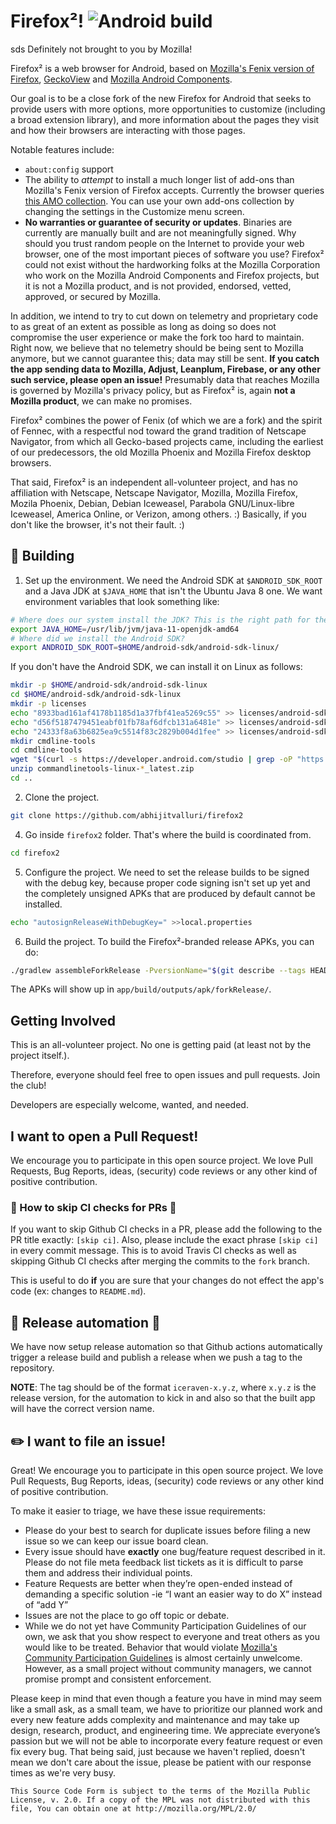 # Firefox²! ![Android build](https://github.com/abhijitvalluri/firefox2/workflows/Android%20build/badge.svg)
sds
Definitely not brought to you by Mozilla!

Firefox² is a web browser for Android, based on [Mozilla's Fenix version of Firefox](https://github.com/mozilla-mobile/fenix/), [GeckoView](https://mozilla.github.io/geckoview/) and [Mozilla Android Components](https://mozac.org/).

Our goal is to be a close fork of the new Firefox for Android that seeks to provide users with more options, more opportunities to customize (including a broad extension library), and more information about the pages they visit and how their browsers are interacting with those pages.

Notable features include:
  * `about:config` support
  * The ability to *attempt* to install a much longer list of add-ons than Mozilla's Fenix version of Firefox accepts. Currently the browser queries [this AMO collection](https://addons.mozilla.org/en-GB/firefox/collections/15224675/My-Fenix-List/). You can use your own add-ons collection by changing the settings in the Customize menu screen.
  * **No warranties or guarantee of security or updates**. Binaries are currently are manually built and are not meaningfully signed. Why should you trust random people on the Internet to provide your web browser, one of the most important pieces of software you use? Firefox² could not exist without the hardworking folks at the Mozilla Corporation who work on the Mozilla Android Components and Firefox projects, but it is not a Mozilla product, and is not provided, endorsed, vetted, approved, or secured by Mozilla.

In addition, we intend to try to cut down on telemetry and proprietary code to as great of an extent as possible as long as doing so does not compromise the user experience or make the fork too hard to maintain. Right now, we believe that no telemetry should be being sent to Mozilla anymore, but we cannot guarantee this; data may still be sent. **If you catch the app sending data to Mozilla, Adjust, Leanplum, Firebase, or any other such service, please open an issue!** Presumably data that reaches Mozilla is governed by Mozilla's privacy policy, but as Firefox² is, again **not a Mozilla product**, we can make no promises.

Firefox² combines the power of Fenix (of which we are a fork) and the spirit of Fennec, with a respectful nod toward the grand tradition of Netscape Navigator, from which all Gecko-based projects came, including the earliest of our predecessors, the old Mozilla Phoenix and Mozilla Firefox desktop browsers.

That said, Firefox² is an independent all-volunteer project, and has no affiliation with Netscape, Netscape Navigator, Mozilla, Mozilla Firefox, Mozila Phoenix, Debian, Debian Iceweasel, Parabola GNU/Linux-libre Iceweasel, America Online, or Verizon, among others. :)  Basically, if you don't like the browser, it's not their fault. :)

## 🔨 Building

1. Set up the environment. We need the Android SDK at `$ANDROID_SDK_ROOT` and a Java JDK at `$JAVA_HOME` that isn't the Ubuntu Java 8 one. We want environment variables that look something like:

```sh
# Where does our system install the JDK? This is the right path for the Ubuntu Java 11 JDK, if it is installed.
export JAVA_HOME=/usr/lib/jvm/java-11-openjdk-amd64
# Where did we install the Android SDK?
export ANDROID_SDK_ROOT=$HOME/android-sdk/android-sdk-linux/
```

If you don't have the Android SDK, we can install it on Linux as follows:

```sh
mkdir -p $HOME/android-sdk/android-sdk-linux
cd $HOME/android-sdk/android-sdk-linux
mkdir -p licenses
echo "8933bad161af4178b1185d1a37fbf41ea5269c55" >> licenses/android-sdk-license
echo "d56f5187479451eabf01fb78af6dfcb131a6481e" >> licenses/android-sdk-license
echo "24333f8a63b6825ea9c5514f83c2829b004d1fee" >> licenses/android-sdk-license
mkdir cmdline-tools
cd cmdline-tools
wget "$(curl -s https://developer.android.com/studio | grep -oP "https://dl.google.com/android/repository/commandlinetools-linux-[0-9]+_latest.zip")"
unzip commandlinetools-linux-*_latest.zip
cd ..
```

2. Clone the project.

```sh
git clone https://github.com/abhijitvalluri/firefox2
```

4. Go inside `firefox2` folder. That's where the build is coordinated from.

```sh
cd firefox2
```

5. Configure the project. We need to set the release builds to be signed with the debug key, because proper code signing isn't set up yet and the completely unsigned APKs that are produced by default cannot be installed.

```sh
echo "autosignReleaseWithDebugKey=" >>local.properties
```

6. Build the project. To build the Firefox²-branded release APKs, you can do:

```sh
./gradlew assembleForkRelease -PversionName="$(git describe --tags HEAD)"
```

The APKs will show up in `app/build/outputs/apk/forkRelease/`.

## Getting Involved

This is an all-volunteer project. No one is getting paid (at least not by the project itself.).

Therefore, everyone should feel free to open issues and pull requests.  Join the club!

Developers are especially welcome, wanted, and needed.

## I want to open a Pull Request!

We encourage you to participate in this open source project. We love Pull Requests, Bug Reports, ideas, (security) code reviews or any other kind of positive contribution.

### 🙅 How to skip CI checks for PRs 🙅

If you want to skip Github CI checks in a PR, please add the following to the PR title exactly: `[skip ci]`.
Also, please include the exact phrase `[skip ci]` in every commit message. This is to avoid Travis CI checks as well as skipping Github CI checks after merging the commits to the `fork` branch.

This is useful to do **if** you are sure that your changes do not effect the app's code (ex: changes to `README.md`).

## 🚀 Release automation 🚀

We have now setup release automation so that Github actions automatically trigger a release build and publish a release when we push a tag to the repository.

**NOTE**: The tag should be of the format `iceraven-x.y.z`, where `x.y.z` is the release version, for the automation to kick in and also so that the built app will have the correct version name.

## ✏️  I want to file an issue!

Great! We encourage you to participate in this open source project. We love Pull Requests, Bug Reports, ideas, (security) code reviews or any other kind of positive contribution.

To make it easier to triage, we have these issue requirements:

* Please do your best to search for duplicate issues before filing a new issue so we can keep our issue board clean.
* Every issue should have **exactly** one bug/feature request described in it. Please do not file meta feedback list tickets as it is difficult to parse them and address their individual points.
* Feature Requests are better when they’re open-ended instead of demanding a specific solution -ie  “I want an easier way to do X” instead of “add Y”
* Issues are not the place to go off topic or debate.
* While we do not yet have Community Participation Guidelines of our own, we ask that you show respect to everyone and treat others as you would like to be treated. Behavior that would violate [Mozilla's Community Participation Guidelines](https://www.mozilla.org/en-US/about/governance/policies/participation/) is almost certainly unwelcome. However, as a small project without community managers, we cannot promise prompt and consistent enforcement.

Please keep in mind that even though a feature you have in mind may seem like a small ask, as a small team, we have to prioritize our planned work and every new feature adds complexity and maintenance and may take up design, research, product, and engineering time. We appreciate everyone’s passion but we will not be able to incorporate every feature request or even fix every bug. That being said, just because we haven't replied, doesn't mean we don't care about the issue, please be patient with our response times as we're very busy.


    This Source Code Form is subject to the terms of the Mozilla Public
    License, v. 2.0. If a copy of the MPL was not distributed with this
    file, You can obtain one at http://mozilla.org/MPL/2.0/
